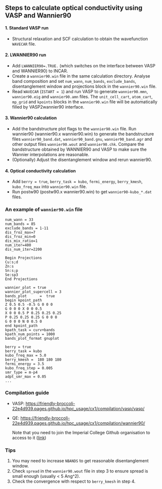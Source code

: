 ## Steps to calculate optical conductivity using VASP and Wannier90

#### 1. Standard VASP run  
- Structural relaxation and SCF calculation to obtain the wavefunction `WAVECAR` file.

#### 2. LWANNIER90 run  
- Add `LWANNIER90=.TRUE.` (which switches on the interface between VASP and WANNIER90) to INCAR.   
- Create a `wannier90.win` file in the same calculation directory. Analyse band composition and set `num_wann`, `num_bands`, `exclude_bands`, disentanglement window and projections block in the `wannier90.win` file.  
- Read `WAVECAR` (`ISTART = 1`) and run VASP to generate `wannier90.mmn`, `wannier90.eig` and `wannier90.amn` files. The `unit_cell_cart`, `atom_cart`, `mp_grid` and `kpoints` blocks in the `wannier90.win` file will be automatically filled by VASP2wannier90 interface.

#### 3. Wannier90 calculation  
- Add the bandstructure plot flags to the `wannier90.win` file. Run wannier90 (wannier90.x wannier90.win) to generate the bandstructure files `wannier90_band.dat`, `wannier90_band.gnu`, `wannier90_band.agr` and other output files `wannier90.wout` and `wannier90.chk`. Compare the bandstructure obtained by WANNIER90 and VASP to make sure the Wannier interpolations are reasonable.
- (Optionally) Adjust the disentanglement window and rerun wannier90. 

#### 4. Optical conductivity calculation  
- Add `berry = true`, `berry_task = kubo`, `fermi_energy`, `berry_kmesh`, `kubo_freq_max` into `wannier90.win` file.  
- Run postw90 (postw90.x wannier90.win) to get `wannier90-kubo_*.dat` files.


### An example of `wannier90.win` file  
```
num_wann = 33   
num_bands = 85  
exclude_bands = 1-11  
dis_froz_max=7  
dis_froz_min=0  
dis_mix_ratio=1  
num_iter=400  
dis_num_iter=2200  

Begin Projections  
Cu:s;d  
Zn:s  
Sn:s;p  
Se:sp3  
End Projections  

wannier_plot = true  
wannier_plot_supercell = 3  
bands_plot      =  true  
begin kpoint_path  
Z 0.5 0.5 -0.5 G 0 0 0   
G 0 0 0 X 0 0 0.5  
X 0 0 0.5 P 0.25 0.25 0.25  
P 0.25 0.25 0.25 G 0 0 0   
G 0 0 0 N 0 0.5 0  
end kpoint_path  
kpath_task = curv+bands  
kpath_num_points = 1000  
bands_plot_format gnuplot  

berry = true  
berry_task = kubo  
kubo_freq_max = 5.0  
berry_kmesh =  180 180 180  
fermi_energy = 3.5  
kubo_freq_step = 0.005  
smr_type = m-p4  
adpt_smr_max = 0.05  
...
```

### Compilation guide  
- VASP: https://friendly-broccoli-22e4d939.pages.github.io/hpc_usage/cx1/compilation/vasp/vasp/  
- QE: https://friendly-broccoli-22e4d939.pages.github.io/hpc_usage/cx1/compilation/wannier90/  

  Note that you need to join the Imperial College Github organisation to access to it ([link](https://www.imperial.ac.uk/admin-services/ict/self-service/research-support/research-support-systems/github/working-with-githubcom/)) 
  
### Tips  
1. You may need to increase `NBANDS` to get reasonable disentanglement window.
2. Check `spread` in the `wannier90.wout` file in step 3 to ensure spread is small enough (usually < 5 Ang^2).
3. Check the convergence with respect to `berry_kmesh` in step 4.
